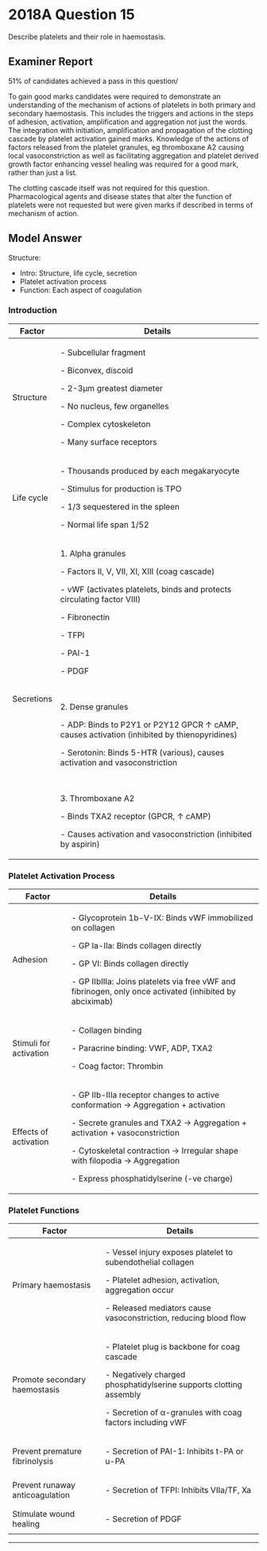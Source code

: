 # 2018A Question 15 
Describe platelets and their role in haemostasis.


## Examiner Report
51% of candidates achieved a pass in this question/


To gain good marks candidates were required to demonstrate an understanding of the mechanism of actions of platelets in both primary and secondary haemostasis. This includes the triggers and actions in the steps of adhesion, activation, amplification and aggregation not just the words. The integration with initiation, amplification and propagation of the clotting cascade by platelet activation gained marks. Knowledge of the actions of factors released from the platelet granules, eg thromboxane A2 causing local vasoconstriction as well as facilitating aggregation and platelet derived growth factor enhancing vessel healing was required for a good mark, rather than just a list.


The clotting cascade itself was not required for this question. Pharmacological agents and disease states that alter the function of platelets were not requested but were given marks if described in terms of mechanism of action.

## Model Answer
Structure:
- Intro: Structure, life cycle, secretion
- Platelet activation process
- Function: Each aspect of coagulation

### Introduction

|Factor|Details|
| -- | -- |
|Structure|<p>- Subcellular fragment</p><p>- Biconvex, discoid</p><p>- 2-3μm greatest diameter</p><p>- No nucleus, few organelles</p><p>- Complex cytoskeleton</p><p>- Many surface receptors</p>|
|Life cycle|<p>- Thousands produced by each megakaryocyte</p><p>- Stimulus for production is TPO</p><p>- 1/3 sequestered in the spleen</p><p>- Normal life span 1/52</p>|
|Secretions|<p>1. Alpha granules</p><p>- Factors II, V, VII, XI, XIII (coag cascade)</p><p>- vWF (activates platelets, binds and protects circulating factor VIII)</p><p>- Fibronectin</p><p>- TFPI</p><p>- PAI-1</p><p>- PDGF</p><br><p>2. Dense granules</p><p>- ADP: Binds to P2Y1 or P2Y12 GPCR ↑ cAMP, causes activation (inhibited by thienopyridines)</p><p>- Serotonin: Binds 5-HTR (various), causes activation and vasoconstriction</p><br><p>3. Thromboxane A2</p><p>- Binds TXA2 receptor (GPCR, ↑ cAMP)</p><p>- Causes activation and vasoconstriction (inhibited by aspirin)</p>|

### Platelet Activation Process

|Factor|Details|
| -- | -- |
|Adhesion|<p>- Glycoprotein 1b-V-IX: Binds vWF immobilized on collagen</p><p>- GP Ia-IIa: Binds collagen directly</p><p>- GP VI: Binds collagen directly</p><p>- GP IIbIIIa: Joins platelets via free vWF and fibrinogen, only once activated (inhibited by abciximab)</p>|
|Stimuli for activation|<p>- Collagen binding</p><p>- Paracrine binding: VWF, ADP, TXA2</p><p>- Coag factor: Thrombin</p>|
|Effects of activation|<p>- GP IIb-IIIa receptor changes to active conformation → Aggregation + activation</p><p>- Secrete granules and TXA2 → Aggregation + activation + vasoconstriction</p><p>- Cytoskeletal contraction → Irregular shape with filopodia → Aggregation</p><p>- Express phosphatidylserine (-ve charge)</p>|

### Platelet Functions

|Factor|Details|
| -- | -- |
|Primary haemostasis|<p>- Vessel injury exposes platelet to subendothelial collagen</p><p>- Platelet adhesion, activation, aggregation occur</p><p>- Released mediators cause vasoconstriction, reducing blood flow</p>|
|Promote secondary haemostasis|<p>- Platelet plug is backbone for coag cascade</p><p>- Negatively charged phosphatidylserine supports clotting assembly</p><p>- Secretion of α-granules with coag factors including vWF</p>|
|Prevent premature fibrinolysis|<p>- Secretion of PAI-1: Inhibits t-PA or u-PA</p>|
|Prevent runaway anticoagulation|<p>- Secretion of TFPI: Inhibits VIIa/TF, Xa</p>|
|Stimulate wound healing|<p>- Secretion of PDGF</p>|


--- 

